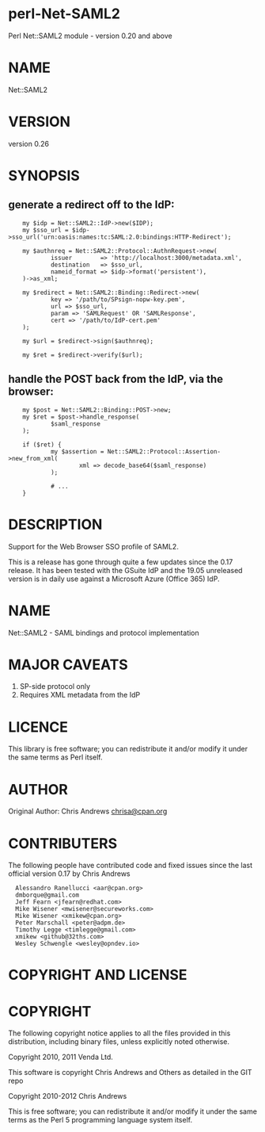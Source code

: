 # perl-Net-SAML2

Perl Net::SAML2 module - version 0.20 and above

# NAME
 
Net::SAML2
 
# VERSION
 
version 0.26
 
# SYNOPSIS

## generate a redirect off to the IdP:
 
        my $idp = Net::SAML2::IdP->new($IDP);
        my $sso_url = $idp->sso_url('urn:oasis:names:tc:SAML:2.0:bindings:HTTP-Redirect');
 
        my $authnreq = Net::SAML2::Protocol::AuthnRequest->new(
                issuer        => 'http://localhost:3000/metadata.xml',
                destination   => $sso_url,
                nameid_format => $idp->format('persistent'),
        )->as_xml;
 
        my $redirect = Net::SAML2::Binding::Redirect->new(
                key => '/path/to/SPsign-nopw-key.pem',
                url => $sso_url,
                param => 'SAMLRequest' OR 'SAMLResponse',
                cert => '/path/to/IdP-cert.pem'
        );
 
        my $url = $redirect->sign($authnreq);
 
        my $ret = $redirect->verify($url);
 
## handle the POST back from the IdP, via the browser:
 
        my $post = Net::SAML2::Binding::POST->new;
        my $ret = $post->handle_response(
                $saml_response
        );
 
        if ($ret) {
                my $assertion = Net::SAML2::Protocol::Assertion->new_from_xml(
                        xml => decode_base64($saml_response)
                );
 
                # ...
        }
 
# DESCRIPTION
 
Support for the Web Browser SSO profile of SAML2.
 
This is a release has gone through quite a few updates since the 0.17
release.  It has been tested with the GSuite IdP and the 19.05 unreleased
version is in daily use against a Microsoft Azure (Office 365) IdP.
 
# NAME
 
Net::SAML2 - SAML bindings and protocol implementation

# MAJOR CAVEATS
 
   1. SP-side protocol only
   1. Requires XML metadata from the IdP
 
# LICENCE
 
This library is free software; you can redistribute it and/or modify
it under the same terms as Perl itself.
 
# AUTHOR

Original Author: Chris Andrews  <chrisa@cpan.org>

# CONTRIBUTERS

The following people have contributed code and fixed issues since
the last official version 0.17 by Chris Andrews

      Alessandro Ranellucci <aar@cpan.org>
      dmborque@gmail.com
      Jeff Fearn <jfearn@redhat.com>
      Mike Wisener <mwisener@secureworks.com>
      Mike Wisener <xmikew@cpan.org>
      Peter Marschall <peter@adpm.de>
      Timothy Legge <timlegge@gmail.com>
      xmikew <github@32ths.com>
      Wesley Schwengle <wesley@opndev.io>

# COPYRIGHT AND LICENSE

# COPYRIGHT

The following copyright notice applies to all the files provided in
this distribution, including binary files, unless explicitly noted
otherwise.

Copyright 2010, 2011 Venda Ltd.

This software is copyright Chris Andrews and Others as detailed in the GIT repo

  Copyright 2010-2012  Chris Andrews

This is free software; you can redistribute it and/or modify it under
the same terms as the Perl 5 programming language system itself. 
